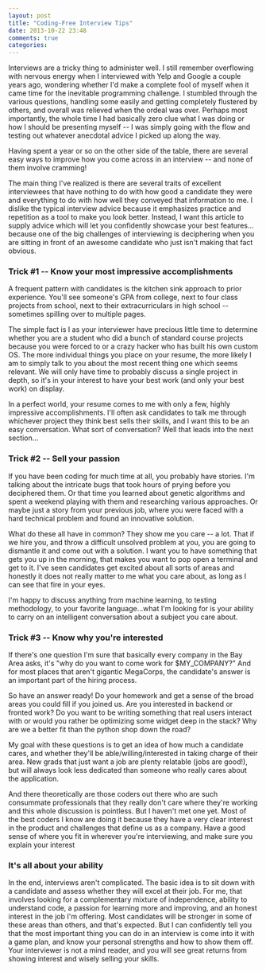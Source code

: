 ```yaml
---
layout: post
title: "Coding-Free Interview Tips"
date: 2013-10-22 23:48
comments: true
categories: 
---
```


Interviews are a tricky thing to administer well. I still remember overflowing with nervous energy when I interviewed with Yelp and Google a couple years ago, wondering whether I'd make a complete fool of myself when it came time for the inevitable programming challenge. I stumbled through the various questions, handling some easily and getting completely flustered by others, and overall was relieved when the ordeal was over. Perhaps most importantly, the whole time I had basically zero clue what I was doing or how I should be presenting myself -- I was simply going with the flow and testing out whatever anecdotal advice I picked up along the way.

Having spent a year or so on the other side of the table, there are several easy ways to improve how you come across in an interview -- and none of them involve cramming!

<!-- more -->

The main thing I've realized is there are several traits of excellent interviewees that have nothing to do with how good a candidate they were and everything to do with how well they conveyed that information to me. I dislike the typical interview advice because it emphasizes practice and repetition as a tool to make you look better. Instead, I want this article to supply advice which will let you confidently showcase your best features…because one of the big challenges of interviewing is deciphering when you are sitting in front of an awesome candidate who just isn't making that fact obvious.

### Trick #1 -- Know your most impressive accomplishments

A frequent pattern with candidates is the kitchen sink approach to prior experience. You'll see someone's GPA from college, next to four class projects from school, next to their extracurriculars in high school -- sometimes spilling over to multiple pages.

The simple fact is I as your interviewer have precious little time to determine whether you are a student who did a bunch of standard course projects because you were forced to or a crazy hacker who has built his own custom OS. The more individual things you place on your resume, the more likely I am to simply talk to you about the most recent thing one which seems relevant. We will only have time to probably discuss a single project in depth, so it's in your interest to have your best work (and only your best work) on display.

In a perfect world, your resume comes to me with only a few, highly impressive accomplishments. I'll often ask candidates to talk me through whichever project they think best sells their skills, and I want this to be an easy conversation. What sort of conversation? Well that leads into the next section…

### Trick #2 -- Sell your passion

If you have been coding for much time at all, you probably have stories. I'm talking about the intricate bugs that took hours of prying before you deciphered them. Or that time you learned about genetic algorithms and spent a weekend playing with them and researching various approaches. Or maybe just a story from your previous job, where you were faced with a hard technical problem and found an innovative solution.

What do these all have in common? They show me you care -- a lot. That if we hire you, and throw a difficult unsolved problem at you, you are going to dismantle it and come out with a solution. I want you to have something that gets you up in the morning, that makes you want to pop open a terminal and get to it. I've seen candidates get excited about all sorts of areas and honestly it does not really matter to me what you care about, as long as I can see that fire in your eyes.

I'm happy to discuss anything from machine learning, to testing methodology, to your favorite language…what I'm looking for is your ability to carry on an intelligent conversation about a subject you care about.

### Trick #3 -- Know why you're interested

If there's one question I'm sure that basically every company in the Bay Area asks, it's "why do you want to come work for $MY_COMPANY?" And for most places that aren't gigantic MegaCorps, the candidate's answer is an important part of the hiring process.

So have an answer ready! Do your homework and get a sense of the broad areas you could fill if you joined us. Are you interested in backend or fronted work? Do you want to be writing something that real users interact with or would you rather be optimizing some widget deep in the stack? Why are we a better fit than the python shop down the road?

My goal with these questions is to get an idea of how much a candidate cares, and whether they'll be able/willing/interested in taking charge of their area. New grads that just want a job are plenty relatable (jobs are good!), but will always look less dedicated than someone who really cares about the application.

And there theoretically are those coders out there who are such consummate professionals that they really don't care where they're working and this whole discussion is pointless. But I haven't met one yet. Most of the best coders I know are doing it because they have a very clear interest in the product and challenges that define us as a company. Have a good sense of where you fit in wherever you're interviewing, and make sure you explain your interest

### It's all about your ability

In the end, interviews aren't complicated. The basic idea is to sit down with a candidate and assess whether they will excel at their job. For me, that involves looking for a complementary mixture of independence, ability to understand code, a passion for learning more and improving, and an honest interest in the job I'm offering. Most candidates will be stronger in some of these areas than others, and that's expected. But I can confidently tell you that the most important thing you can do in an interview is come into it with a game plan, and know your personal strengths and how to show them off. Your interviewer is not a mind reader, and you will see great returns from showing interest and wisely selling your skills.
